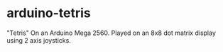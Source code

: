 # arduino-tetris
"Tetris" On an Arduino Mega 2560. Played on an 8x8 dot matrix display using 2 axis joysticks.

